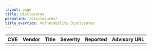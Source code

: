 ```yaml
---
layout: page
title: Disclosures
permalink: /disclosures/
title_override: Vulnerability Disclosures
---
```


| CVE | Vendor | Title | Severity | Reported | Advisory URL |
|---|---|---|---|---|---|
||||||
